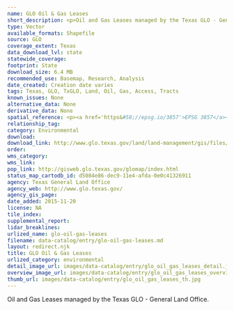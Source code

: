 ```yaml
---
name: GLO Oil & Gas Leases
short_description: <p>Oil and Gas Leases managed by the Texas GLO - General Land Office.</p>
type: Vector
available_formats: Shapefile
source: GLO
coverage_extent: Texas
data_download_lvl: state
statewide_coverage: 
footprint: State
download_size: 6.4 MB
recommended_use: Basemap, Research, Analysis
date_created: Creation date varies
tags: Texas, GLO, TxGLO, Land, Oil, Gas, Access, Tracts
known_issues: None
alternative_data: None
derivative_data: None
spatial_reference: <p><a href='https&#58;//epsg.io/3857'>EPSG 3857</a></p>
relationship_tag: 
category: Environmental
download: 
download_link: http://www.glo.texas.gov/land/land-management/gis/files/ActiveLeases.zip
order: 
wms_category: 
wms_link: 
pop_link: http://gisweb.glo.texas.gov/glomap/index.html
status_map_cartodb_id: d5084e86-dec9-11e4-afda-0e0c41326911
agency: Texas General Land Office
agency_web: http://www.glo.texas.gov/
agency_gis_page: 
date_added: 2015-11-20
license: NA
tile_index: 
supplemental_report: 
lidar_breaklines: 
urlized_name: glo-oil-gas-leases
filename: data-catalog/entry/glo-oil-gas-leases.md
layout: redirect.njk
title: GLO Oil & Gas Leases
urlized_category: environmental
detail_image_url: images/data-catalog/entry/glo_oil_gas_leases_detail.jpg
overview_image_url: images/data-catalog/entry/glo_oil_gas_leases_overview.jpg
thumb_url: images/data-catalog/entry/glo_oil_gas_leases_th.jpg
---
```


Oil and Gas Leases managed by the Texas GLO - General Land Office.



